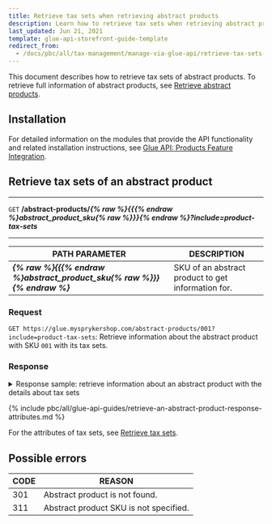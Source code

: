 ```yaml
---
title: Retrieve tax sets when retrieving abstract products
description: Learn how to retrieve tax sets when retrieving abstract products using Glue API.
last_updated: Jun 21, 2021
template: glue-api-storefront-guide-template
redirect_from:
  - /docs/pbc/all/tax-management/manage-via-glue-api/retrieve-tax-sets-when-retrieving-abstract-products.html
---
```


This document describes how to retrieve tax sets of abstract products. To retrieve full information of abstract products, see [Retrieve abstract products](/docs/scos/dev/glue-api-guides/{{site.version}}/managing-products/abstract-products/retrieving-abstract-products.html).

## Installation

For detailed information on the modules that provide the API functionality and related installation instructions, see [Glue API: Products Feature Integration](/docs/pbc/all/product-information-management/{{site.version}}/install-and-upgrade/install-glue-api/install-the-product-glue-api.html).

## Retrieve tax sets of an abstract product

---
`GET` **/abstract-products/*{% raw %}{{{% endraw %}abstract_product_sku{% raw %}}}{% endraw %}?include=product-tax-sets***

---


| PATH PARAMETER | DESCRIPTION |
| --- | --- |
| ***{% raw %}{{{% endraw %}abstract_product_sku{% raw %}}}{% endraw %}*** | SKU of an abstract product to get information for. |

### Request


`GET https://glue.mysprykershop.com/abstract-products/001?include=product-tax-sets`:  Retrieve information about the abstract product with SKU `001` with its tax sets.



### Response




<details>
<summary markdown='span'>Response sample: retrieve information about an abstract product with the details about tax sets</summary>

```json
{
    "data": {
        "type": "abstract-products",
        "id": "001",
        "attributes": {
            "sku": "001"
        },
        "links": {
            "self": "https://glue.mysprykershop.com/abstract-products/001?include=product-tax-sets"
        },
        "relationships": {
            "product-tax-sets": {
                "data": [
                    {
                        "type": "product-tax-sets",
                        "id": "0e93b0d4-6d83-5fc1-ac1d-d6ae11690406"
                    }
                ]
            }
        }
    },
    "included": [
        {
            "type": "product-tax-sets",
            "id": "0e93b0d4-6d83-5fc1-ac1d-d6ae11690406",
            "attributes": {
                "name": "Entertainment Electronics",
                "restTaxRates": [
                    {
                        "name": "Austria Standard",
                        "rate": "20.00",
                        "country": "AT"
                    },
                    {
                        "name": "Belgium Standard",
                        "rate": "21.00",
                        "country": "BE"
                    },
                    {
                        "name": "Denmark Standard",
                        "rate": "25.00",
                        "country": "DK"
                    },
                    {
                        "name": "France Standard",
                        "rate": "20.00",
                        "country": "FR"
                    },
                    {
                        "name": "Germany Standard",
                        "rate": "19.00",
                        "country": "DE"
                    }
                ]
            },
            "links": {
                "self": "https://glue.mysprykershop.com/abstract-products/001/product-tax-sets"
            }
        }
    ]
}
```
</details>

{% include pbc/all/glue-api-guides/retrieve-an-abstract-product-response-attributes.md %} <!-- To edit, see /_includes/pbc/all/glue-api-guides/retrieve-an-abstract-product-response-attributes.md -->

For the attributes of tax sets, see [Retrieve tax sets](/docs/pbc/all/tax-management/manage-via-glue-api/retrieve-tax-sets.html#tax-sets-response-attributes).

## Possible errors

| CODE | REASON |
|-|-|
| 301 | Abstract product is not found. |
| 311 | Abstract product SKU is not specified. |
